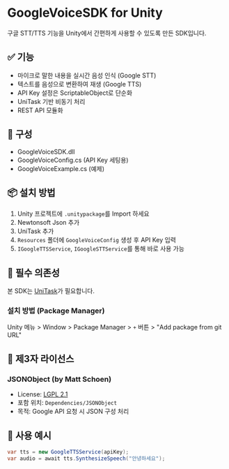 # GoogleVoiceSDK for Unity

구글 STT/TTS 기능을 Unity에서 간편하게 사용할 수 있도록 만든 SDK입니다.

## ✅ 기능
- 마이크로 말한 내용을 실시간 음성 인식 (Google STT)
- 텍스트를 음성으로 변환하여 재생 (Google TTS)
- API Key 설정은 ScriptableObject로 단순화
- UniTask 기반 비동기 처리
- REST API 모듈화

## 🧩 구성
- GoogleVoiceSDK.dll
- GoogleVoiceConfig.cs (API Key 세팅용)
- GoogleVoiceExample.cs (예제)

## 📦 설치 방법
1. Unity 프로젝트에 `.unitypackage`를 Import 하세요
2. Newtonsoft Json 추가
3. UniTask 추가
4. `Resources` 폴더에 `GoogleVoiceConfig` 생성 후 API Key 입력
5. `IGoogleTTSService`, `IGoogleSTTService`를 통해 바로 사용 가능

## 🔗 필수 의존성

본 SDK는 [UniTask](https://github.com/Cysharp/UniTask)가 필요합니다.

### 설치 방법 (Package Manager)
Unity 메뉴 > Window > Package Manager > `+` 버튼 > "Add package from git URL"

## 📄 제3자 라이선스

### JSONObject (by Matt Schoen)
- License: [LGPL 2.1](http://www.opensource.org/licenses/lgpl-2.1.php)
- 포함 위치: `Dependencies/JSONObject`
- 목적: Google API 요청 시 JSON 구성 처리


## 🧪 사용 예시
```csharp
var tts = new GoogleTTSService(apiKey);
var audio = await tts.SynthesizeSpeech("안녕하세요");

